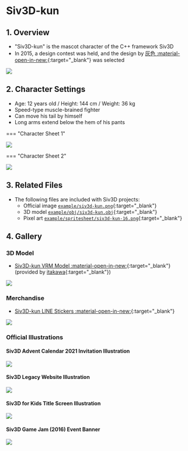# Siv3D-kun

## 1. Overview
- "Siv3D-kun" is the mascot character of the C++ framework Siv3D
- In 2015, a design contest was held, and the design by [灰色 :material-open-in-new:](https://www.pixiv.net/users/2177957){:target="_blank"} was selected

<div class="noshadow-75"><img src="https://raw.githubusercontent.com/Siv3D/siv3d.site.resource/main/v6/mascot/siv3d-kun.png"></div>

## 2. Character Settings
- Age: 12 years old / Height: 144 cm / Weight: 36 kg
- Speed-type muscle-brained fighter
- Can move his tail by himself
- Long arms extend below the hem of his pants

=== "Character Sheet 1"
	<div class="noshadow-75"><img src="https://raw.githubusercontent.com/Siv3D/siv3d.site.resource/main/v6/mascot/siv3d-kun-detail-1.png"></div>

=== "Character Sheet 2"
    <div class="noshadow-75"><img src="https://raw.githubusercontent.com/Siv3D/siv3d.site.resource/main/v6/mascot/siv3d-kun-detail-2.png"></div>


## 3. Related Files
- The following files are included with Siv3D projects:
    - Official image [`example/siv3d-kun.png`](https://github.com/Siv3D/OpenSiv3D/blob/main/WindowsDesktop/App/example/siv3d-kun.png){:target="_blank"} 
    - 3D model [`example/obj/siv3d-kun.obj`](https://github.com/Siv3D/OpenSiv3D/blob/main/WindowsDesktop/App/example/obj/siv3d-kun.obj){:target="_blank"} 
    - Pixel art [`example/spritesheet/siv3d-kun-16.png`](https://github.com/Siv3D/OpenSiv3D/blob/main/WindowsDesktop/App/example/spritesheet/siv3d-kun-16.png){:target="_blank"} 

## 4. Gallery

### 3D Model
- [Siv3D-kun VRM Model :material-open-in-new:](https://hub.vroid.com/characters/7116531265367998868/models/9089745600456691557){:target="_blank"}  (provided by [itakawa](https://hub.vroid.com/users/20056775){:target="_blank"})

<div class="noshadow-75"><img src="https://raw.githubusercontent.com/Siv3D/siv3d.site.resource/main/v6/mascot/vrm.png"></div>

### Merchandise
- [Siv3D-kun LINE Stickers :material-open-in-new:](https://line.me/S/sticker/6732840){:target="_blank"} 

<div class="noshadow-75"><img src="https://raw.githubusercontent.com/Siv3D/siv3d.site.resource/main/v6/mascot/line.jpg"></div>

### Official Illustrations

#### Siv3D Advent Calendar 2021 Invitation Illustration
<div class="noshadow-75"><img src="https://raw.githubusercontent.com/Siv3D/siv3d.site.resource/main/v6/mascot/siv3D-gift.png"></div>

#### Siv3D Legacy Website Illustration
<div class="noshadow-75"><img src="https://raw.githubusercontent.com/Siv3D/siv3d.site.resource/main/v6/mascot/siv3D-earth.png"></div>

#### Siv3D for Kids Title Screen Illustration
<div class="noshadow-75"><img src="https://raw.githubusercontent.com/Siv3D/siv3d.site.resource/main/v6/mascot/siv3d-for-kids.png"></div>

#### Siv3D Game Jam (2016) Event Banner
<div class="noshadow-75"><img src="https://raw.githubusercontent.com/Siv3D/siv3d.site.resource/main/v6/mascot/gamejam2016.png"></div>
